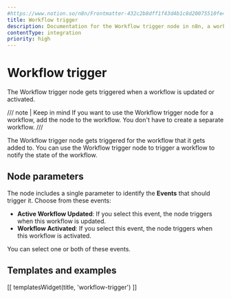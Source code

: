```yaml
---
#https://www.notion.so/n8n/Frontmatter-432c2b8dff1f43d4b1c8d20075510fe4
title: Workflow trigger
description: Documentation for the Workflow trigger node in n8n, a workflow automation platform. Includes guidance on usage, and links to examples.
contentType: integration
priority: high
---
```


# Workflow trigger

The Workflow trigger node gets triggered when a workflow is updated or activated.

/// note | Keep in mind
If you want to use the Workflow trigger node for a workflow, add the node to the workflow. You don't have to create a separate workflow.
///

The Workflow trigger node gets triggered for the workflow that it gets added to. You can use the Workflow trigger node to trigger a workflow to notify the state of the workflow.

## Node parameters

The node includes a single parameter to identify the **Events** that should trigger it. Choose from these events:

- **Active Workflow Updated**: If you select this event, the node triggers when this workflow is updated.
- **Workflow Activated**: If you select this event, the node triggers when this workflow is activated.

You can select one or both of these events.

## Templates and examples

<!-- see https://www.notion.so/n8n/Pull-in-templates-for-the-integrations-pages-37c716837b804d30a33b47475f6e3780 -->
[[ templatesWidget(title, 'workflow-trigger') ]]
